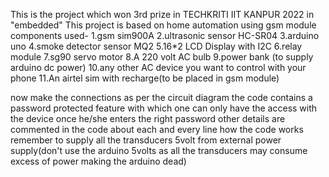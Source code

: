 This is the project which won 3rd prize in TECHKRITI IIT KANPUR 2022 in "embedded"
This project is based on home automation using gsm module
components used-
1.gsm sim900A
2.ultrasonic sensor HC-SR04
3.arduino uno
4.smoke detector sensor MQ2 
5.16*2 LCD Display with I2C
6.relay module
7.sg90 servo motor
8.A 220 volt AC bulb
9.power bank (to supply arduino dc power)
10.any other AC device you want to control with your phone
11.An airtel sim with recharge(to be placed in gsm module)


now make the connections as per the circuit diagram
the code contains a password protected feature with which one can only have the access with the device once he/she enters the right password
other details are commented in the code about each and every line how the code works
remember to supply all the transducers 5volt from external power supply(don't use the arduino 5volts as all the transducers may consume excess of power making the arduino dead)
